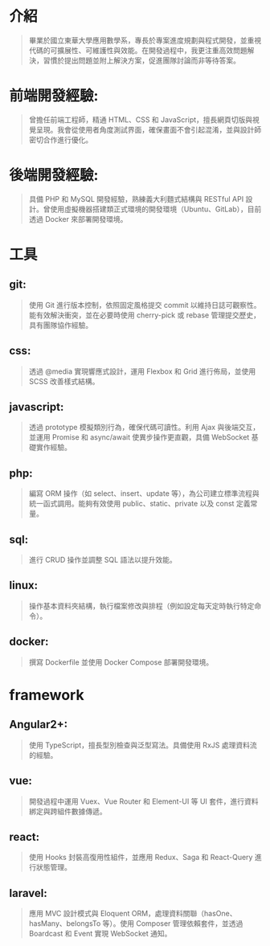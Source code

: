# 介紹 
> 畢業於國立東華大學應用數學系，專長於專案進度規劃與程式開發，並重視代碼的可擴展性、可維護性與效能。在開發過程中，我更注重高效問題解決，習慣於提出問題並附上解決方案，促進團隊討論而非等待答案。

# 前端開發經驗:
> 曾擔任前端工程師，精通 HTML、CSS 和 JavaScript，擅長網頁切版與視覺呈現。我會從使用者角度測試界面，確保畫面不會引起混淆，並與設計師密切合作進行優化。
# 後端開發經驗:
> 具備 PHP 和 MySQL 開發經驗，熟練義大利麵式結構與 RESTful API 設計。曾使用虛擬機器搭建類正式環境的開發環境（Ubuntu、GitLab），目前透過 Docker 來部署開發環境。
> 
# 工具
## git:
> 使用 Git 進行版本控制，依照固定風格提交 commit 以維持日誌可觀察性。能有效解決衝突，並在必要時使用 cherry-pick 或 rebase 管理提交歷史，具有團隊協作經驗。
## css:
> 透過 @media 實現響應式設計，運用 Flexbox 和 Grid 進行佈局，並使用 SCSS 改善樣式結構。
## javascript:
> 透過 prototype 模擬類別行為，確保代碼可讀性。利用 Ajax 與後端交互，並運用 Promise 和 async/await 使異步操作更直觀，具備 WebSocket 基礎實作經驗。
## php:
> 編寫 ORM 操作（如 select、insert、update 等），為公司建立標準流程與統一函式調用。能夠有效使用 public、static、private 以及 const 定義常量。
## sql:
> 進行 CRUD 操作並調整 SQL 語法以提升效能。
## linux:
> 操作基本資料夾結構，執行檔案修改與排程（例如設定每天定時執行特定命令）。
## docker:
> 撰寫 Dockerfile 並使用 Docker Compose 部署開發環境。
# framework
## Angular2+:
> 使用 TypeScript，擅長型別檢查與泛型寫法。具備使用 RxJS 處理資料流的經驗。
## vue:
> 開發過程中運用 Vuex、Vue Router 和 Element-UI 等 UI 套件，進行資料綁定與跨組件數據傳遞。
## react:
> 使用 Hooks 封裝高復用性組件，並應用 Redux、Saga 和 React-Query 進行狀態管理。
## laravel:
> 應用 MVC 設計模式與 Eloquent ORM，處理資料關聯（hasOne、hasMany、belongsTo 等）。使用 Composer 管理依賴套件，並透過 Boardcast 和 Event 實現 WebSocket 通知。
